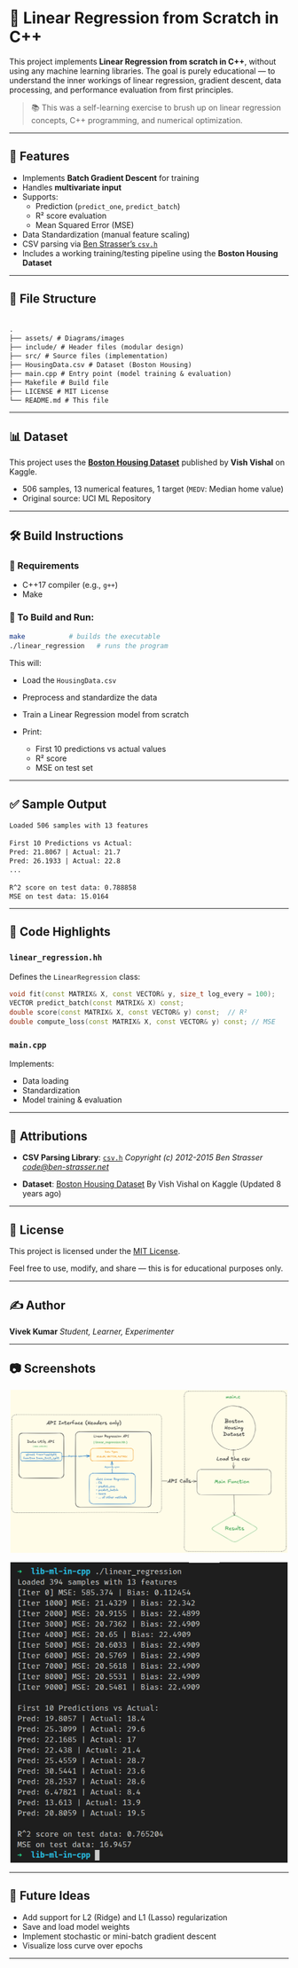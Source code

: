 # 🧠 Linear Regression from Scratch in C++

This project implements **Linear Regression from scratch in C++**, without using any machine learning libraries. The goal is purely educational — to understand the inner workings of linear regression, gradient descent, data processing, and performance evaluation from first principles.

> 📚 This was a self-learning exercise to brush up on linear regression concepts, C++ programming, and numerical optimization.

---

## 🚀 Features

- Implements **Batch Gradient Descent** for training
- Handles **multivariate input**
- Supports:
  - Prediction (`predict_one`, `predict_batch`)
  - R² score evaluation
  - Mean Squared Error (MSE)
- Data Standardization (manual feature scaling)
- CSV parsing via [Ben Strasser’s `csv.h`](https://github.com/ben-strasser/fast-cpp-csv-parser)
- Includes a working training/testing pipeline using the **Boston Housing Dataset**

---

## 🧰 File Structure

```

.
├── assets/ # Diagrams/images
├── include/ # Header files (modular design)
├── src/ # Source files (implementation)
├── HousingData.csv # Dataset (Boston Housing)
├── main.cpp # Entry point (model training & evaluation)
├── Makefile # Build file
├── LICENSE # MIT License
└── README.md # This file

```

---

## 📊 Dataset

This project uses the [**Boston Housing Dataset**](https://www.kaggle.com/datasets/altavish/boston-housing-dataset) published by **Vish Vishal** on Kaggle.

- 506 samples, 13 numerical features, 1 target (`MEDV`: Median home value)
- Original source: UCI ML Repository

---

## 🛠️ Build Instructions

### 🔧 Requirements

- C++17 compiler (e.g., `g++`)
- Make

### 🧪 To Build and Run:

```bash
make           # builds the executable
./linear_regression   # runs the program
```

This will:

- Load the `HousingData.csv`
- Preprocess and standardize the data
- Train a Linear Regression model from scratch
- Print:

  - First 10 predictions vs actual values
  - R² score
  - MSE on test set

---

## ✅ Sample Output

```
Loaded 506 samples with 13 features

First 10 Predictions vs Actual:
Pred: 21.8067 | Actual: 21.7
Pred: 26.1933 | Actual: 22.8
...

R^2 score on test data: 0.788858
MSE on test data: 15.0164
```

---

## 🧩 Code Highlights

### `linear_regression.hh`

Defines the `LinearRegression` class:

```cpp
void fit(const MATRIX& X, const VECTOR& y, size_t log_every = 100);
VECTOR predict_batch(const MATRIX& X) const;
double score(const MATRIX& X, const VECTOR& y) const;  // R²
double compute_loss(const MATRIX& X, const VECTOR& y) const; // MSE
```

### `main.cpp`

Implements:

- Data loading
- Standardization
- Model training & evaluation

---

## 🙏 Attributions

- **CSV Parsing Library**:
  [`csv.h`](https://github.com/ben-strasser/fast-cpp-csv-parser)
  _Copyright (c) 2012-2015
  Ben Strasser [code@ben-strasser.net](mailto:code@ben-strasser.net)_

- **Dataset**:
  [Boston Housing Dataset](https://www.kaggle.com/datasets/altavish/boston-housing-dataset)
  By Vish Vishal on Kaggle (Updated 8 years ago)

---

## 📜 License

This project is licensed under the [MIT License](./LICENSE).

Feel free to use, modify, and share — this is for educational purposes only.

---

## ✍️ Author

**Vivek Kumar**
_Student, Learner, Experimenter_

---

## 📷 Screenshots

<p align="center">
  <img src="assets/architecture.png" width="500" alt="Architecture Diagram">
</p>

<p align="center">
  <img src="assets/terminal_output_1.png" width="500" alt="Output in terminal of algorithm">
</p>

---

## 🤔 Future Ideas

- Add support for L2 (Ridge) and L1 (Lasso) regularization
- Save and load model weights
- Implement stochastic or mini-batch gradient descent
- Visualize loss curve over epochs

---
